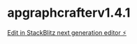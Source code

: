 # apgraphcrafterv1.4.1

[Edit in StackBlitz next generation editor ⚡️](https://stackblitz.com/~/github.com/APserver1/apgraphcrafterv1.4.1)